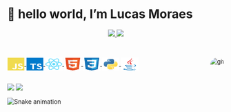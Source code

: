 # 👋 hello world, I’m Lucas Moraes

<div align="center">
  <a href="https://github.com/devlucasmoraes">
  <img height="180em" src="https://github-readme-stats.vercel.app/api?username=devlucasmoraes&show_icons=true&theme=ocean_dark&include_all_commits=true&count_private=true"/>
  <img height="180em" src="https://github-readme-stats.vercel.app/api/top-langs/?username=devlucasmoraes&layout=compact&langs_count=7&theme=ocean_dark"/>
</div>
  
##

</div>
<div style="display: inline_block"><br>
  <img align="center" alt="Js" height="30" width="40" src="https://raw.githubusercontent.com/devicons/devicon/master/icons/javascript/javascript-plain.svg">
  <img align="center" alt="Ts" height="30" width="40" src="https://raw.githubusercontent.com/devicons/devicon/master/icons/typescript/typescript-plain.svg">
  <img align="center" alt="React" height="30" width="40" src="https://raw.githubusercontent.com/devicons/devicon/master/icons/react/react-original.svg">
  <img align="center" alt="HTML" height="30" width="40" src="https://raw.githubusercontent.com/devicons/devicon/master/icons/html5/html5-original.svg">
  <img align="center" alt="CSS" height="30" width="40" src="https://raw.githubusercontent.com/devicons/devicon/master/icons/css3/css3-original.svg">
  <img align="center" alt="Python" height="30" width="40" src="https://raw.githubusercontent.com/devicons/devicon/master/icons/python/python-original.svg">
  <img align="center" alt="Csharp" height="30" width="40" src="https://raw.githubusercontent.com/devicons/devicon/master/icons/java/java-original.svg">
  <img align="right" alt="gif" height="150" style="border-radius:50px;" src="https://media1.giphy.com/media/TFUd6cS3rc4qcaS5T8/giphy.gif?cid=ecf05e4740c1m4kvd9zbhcpeef8xojadpnrz5289au9p169g&rid=giphy.gif&ct=g">
</div>

##

<div> 
  <a href = "mailto:devlucasmoraes@gmail.com"><img src="https://img.shields.io/badge/-Gmail-%23333?style=for-the-badge&logo=gmail&logoColor=white" target="_blank"></a>
  <a href="https://www.linkedin.com/in/dev-lucas-moraes/" target="_blank"><img src="https://img.shields.io/badge/-LinkedIn-%230077B5?style=for-the-badge&logo=linkedin&logoColor=white" target="_blank"></a> 
 
  ![Snake animation](https://github.com/devLucasMoraes/devLucasMoraes/blob/output/github-contribution-grid-snake.svg)
 
</div>
